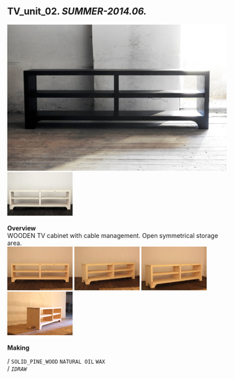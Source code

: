 
## TV_unit_02. _SUMMER-2014.06._  
![TV_unit_02](/projects/TV_unit_02/100.jpg)<a href="https://ewwgene.github.io/projects/TV_unit_02/101.jpg"><img src="/projects/TV_unit_02/101.jpg" height="100"></a> 
<br>  
**Overview**  
WOODEN TV cabinet with cable management. Open symmetrical storage area. 
<br>
<a href="https://ewwgene.github.io/projects/TV_unit_02/Making/IMG_1516.jpg"><img src="/projects/TV_unit_02/Making/IMG_1516.jpg" height="100"></a> <a href="https://ewwgene.github.io/projects/TV_unit_02/Making/IMG_1518.jpg"><img src="/projects/TV_unit_02/Making/IMG_1518.jpg" height="100"></a> <a href="https://ewwgene.github.io/projects/TV_unit_02/Making/IMG_1520.jpg"><img src="/projects/TV_unit_02/Making/IMG_1520.jpg" height="100"></a> <a href="https://ewwgene.github.io/projects/TV_unit_02/Making/IMG_1527.jpg"><img src="/projects/TV_unit_02/Making/IMG_1527.jpg" height="100"></a> <br>  
**Making**  
  
/
`SOLID_PINE_WOOD` `NATURAL OIL` `WAX`   
/
_`IDRAW`_   
<br>

